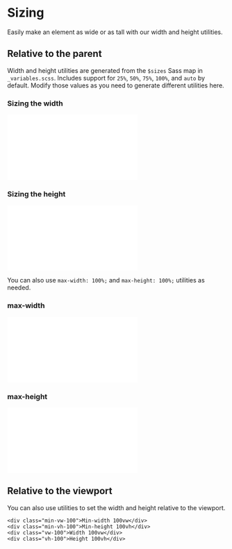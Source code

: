 # Sizing

Easily make an element as wide or as tall with our width and height utilities.

## Relative to the parent

Width and height utilities are generated from the `$sizes` Sass map in `_variables.scss`. Includes support for `25%`, `50%`, `75%`, `100%`, and `auto` by default. Modify those values as you need to generate different utilities here.

### Sizing the width

<ContentRack
    fields='
        "preview": {
            "src": "examples/SizingWidth.html",
            "type": "link"
        },
        "<html>":{
            "src": "examples/SizingWidth.html",
            "type": "content",
            "selector": "#app"
        }
    '
 />

![SizingWidth](examples/SizingWidth.html)

### Sizing the height

<ContentRack
    fields='
        "preview": {
            "src": "examples/SizingHeight.html",
            "type": "link"
        },
        "<html>":{
            "src": "examples/SizingHeight.html",
            "type": "content",
            "selector": "#app"
        }
    '
 />

![SizingHeight](examples/SizingHeight.html)

You can also use `max-width: 100%;` and `max-height: 100%;` utilities as needed.

### max-width

<ContentRack
    fields='
        "preview": {
            "src": "examples/SizingMaxWidth.html",
            "type": "link"
        },
        "<html>":{
            "src": "examples/SizingMaxWidth.html",
            "type": "content",
            "selector": "#app"
        }
    '
 />

![SizingMaxWidth](examples/SizingMaxWidth.html)

### max-height

<ContentRack
    fields='
        "preview": {
            "src": "examples/SizingMaxHeight.html",
            "type": "link"
        },
        "<html>":{
            "src": "examples/SizingMaxHeight.html",
            "type": "content",
            "selector": "#app"
        }
    '
 />

![SizingMaxHeight](examples/SizingMaxHeight.html)

## Relative to the viewport

You can also use utilities to set the width and height relative to the viewport.

    <div class="min-vw-100">Min-width 100vw</div>
    <div class="min-vh-100">Min-height 100vh</div>
    <div class="vw-100">Width 100vw</div>
    <div class="vh-100">Height 100vh</div>

